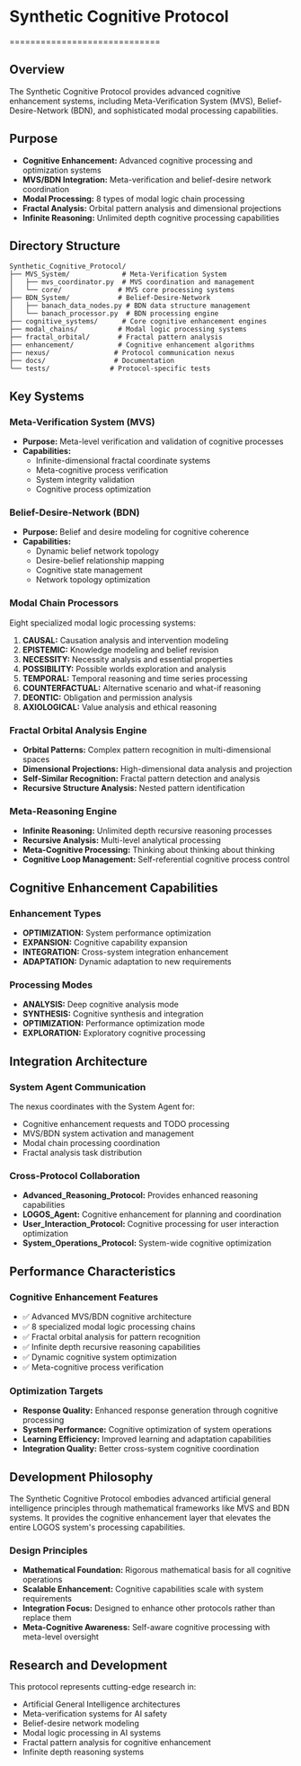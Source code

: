 # Synthetic Cognitive Protocol  
=============================

## Overview
The Synthetic Cognitive Protocol provides advanced cognitive enhancement systems, including Meta-Verification System (MVS), Belief-Desire-Network (BDN), and sophisticated modal processing capabilities.

## Purpose
- **Cognitive Enhancement:** Advanced cognitive processing and optimization systems
- **MVS/BDN Integration:** Meta-verification and belief-desire network coordination
- **Modal Processing:** 8 types of modal logic chain processing
- **Fractal Analysis:** Orbital pattern analysis and dimensional projections
- **Infinite Reasoning:** Unlimited depth cognitive processing capabilities

## Directory Structure
```
Synthetic_Cognitive_Protocol/
├── MVS_System/             # Meta-Verification System
│   ├── mvs_coordinator.py  # MVS coordination and management
│   └── core/              # MVS core processing systems
├── BDN_System/            # Belief-Desire-Network
│   ├── banach_data_nodes.py # BDN data structure management
│   └── banach_processor.py  # BDN processing engine
├── cognitive_systems/      # Core cognitive enhancement engines
├── modal_chains/          # Modal logic processing systems
├── fractal_orbital/       # Fractal pattern analysis
├── enhancement/           # Cognitive enhancement algorithms
├── nexus/                # Protocol communication nexus
├── docs/                 # Documentation
└── tests/               # Protocol-specific tests
```

## Key Systems

### Meta-Verification System (MVS)
- **Purpose:** Meta-level verification and validation of cognitive processes
- **Capabilities:** 
  - Infinite-dimensional fractal coordinate systems
  - Meta-cognitive process verification
  - System integrity validation
  - Cognitive process optimization

### Belief-Desire-Network (BDN)
- **Purpose:** Belief and desire modeling for cognitive coherence
- **Capabilities:**
  - Dynamic belief network topology
  - Desire-belief relationship mapping  
  - Cognitive state management
  - Network topology optimization

### Modal Chain Processors
Eight specialized modal logic processing systems:

1. **CAUSAL:** Causation analysis and intervention modeling
2. **EPISTEMIC:** Knowledge modeling and belief revision  
3. **NECESSITY:** Necessity analysis and essential properties
4. **POSSIBILITY:** Possible worlds exploration and analysis
5. **TEMPORAL:** Temporal reasoning and time series processing
6. **COUNTERFACTUAL:** Alternative scenario and what-if reasoning
7. **DEONTIC:** Obligation and permission analysis
8. **AXIOLOGICAL:** Value analysis and ethical reasoning

### Fractal Orbital Analysis Engine
- **Orbital Patterns:** Complex pattern recognition in multi-dimensional spaces
- **Dimensional Projections:** High-dimensional data analysis and projection
- **Self-Similar Recognition:** Fractal pattern detection and analysis
- **Recursive Structure Analysis:** Nested pattern identification

### Meta-Reasoning Engine  
- **Infinite Reasoning:** Unlimited depth recursive reasoning processes
- **Recursive Analysis:** Multi-level analytical processing
- **Meta-Cognitive Processing:** Thinking about thinking about thinking
- **Cognitive Loop Management:** Self-referential cognitive process control

## Cognitive Enhancement Capabilities

### Enhancement Types
- **OPTIMIZATION:** System performance optimization
- **EXPANSION:** Cognitive capability expansion
- **INTEGRATION:** Cross-system integration enhancement
- **ADAPTATION:** Dynamic adaptation to new requirements

### Processing Modes
- **ANALYSIS:** Deep cognitive analysis mode
- **SYNTHESIS:** Cognitive synthesis and integration
- **OPTIMIZATION:** Performance optimization mode
- **EXPLORATION:** Exploratory cognitive processing

## Integration Architecture

### System Agent Communication
The nexus coordinates with the System Agent for:
- Cognitive enhancement requests and TODO processing
- MVS/BDN system activation and management
- Modal chain processing coordination
- Fractal analysis task distribution

### Cross-Protocol Collaboration
- **Advanced_Reasoning_Protocol:** Provides enhanced reasoning capabilities
- **LOGOS_Agent:** Cognitive enhancement for planning and coordination
- **User_Interaction_Protocol:** Cognitive processing for user interaction optimization
- **System_Operations_Protocol:** System-wide cognitive optimization

## Performance Characteristics

### Cognitive Enhancement Features
- ✅ Advanced MVS/BDN cognitive architecture
- ✅ 8 specialized modal logic processing chains
- ✅ Fractal orbital analysis for pattern recognition
- ✅ Infinite depth recursive reasoning capabilities
- ✅ Dynamic cognitive system optimization
- ✅ Meta-cognitive process verification

### Optimization Targets
- **Response Quality:** Enhanced response generation through cognitive processing
- **System Performance:** Cognitive optimization of system operations  
- **Learning Efficiency:** Improved learning and adaptation capabilities
- **Integration Quality:** Better cross-system cognitive coordination

## Development Philosophy

The Synthetic Cognitive Protocol embodies advanced artificial general intelligence principles through mathematical frameworks like MVS and BDN systems. It provides the cognitive enhancement layer that elevates the entire LOGOS system's processing capabilities.

### Design Principles
- **Mathematical Foundation:** Rigorous mathematical basis for all cognitive operations
- **Scalable Enhancement:** Cognitive capabilities scale with system requirements
- **Integration Focus:** Designed to enhance other protocols rather than replace them
- **Meta-Cognitive Awareness:** Self-aware cognitive processing with meta-level oversight

## Research and Development

This protocol represents cutting-edge research in:
- Artificial General Intelligence architectures
- Meta-verification systems for AI safety
- Belief-desire network modeling
- Modal logic processing in AI systems
- Fractal pattern analysis for cognitive enhancement
- Infinite depth reasoning systems